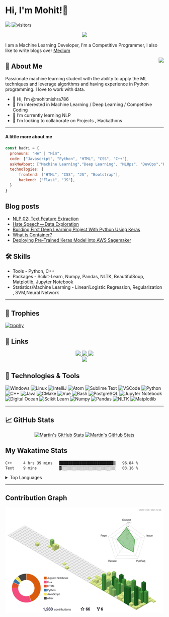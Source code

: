 # Hi, I'm Mohit!👋
![](https://komarev.com/ghpvc/?username=mohitmishra786&color=green)
![visitors](https://visitor-badge.glitch.me/badge?page_id=mohitmishra786.mohitmishra786)

<p align="center">
  <a align="center" href="https://github.com/DenverCoder1/readme-typing-svg"><img src="https://readme-typing-svg.herokuapp.com?&font=IBM+Plex+Sans&color=F72EE2&size=25&lines=Welcome+to+my+GitHub+Profile!;I'm+a+Machine+Learning+Developer;I'm+a+Competitive+Programmer;I'm+a+DevOps+Enthusiast" /></a>
</p>
<p>I am a Machine Learning Developer, I'm a Competitive Programmer, I also like to write blogs over <a href="https://medium.com/@mohitmishra786">Medium</a> </p>
<img align="right" src="https://media.giphy.com/media/M9gbBd9nbDrOTu1Mqx/giphy.gif">

## 🚀 About Me

Passionate machine learning student with the ability to apply the ML techniques and leverage algorithms and having experience in Python programming. I love to work with data.

- 👋 Hi, I’m @mohitmishra786
- 👀 I’m interested in Machine Learning / Deep Learning / Competitive Coding
- 🌱 I’m currently learning NLP
- 💞️ I’m looking to collaborate on Projects , Hackathons

---

#### A little more about me
```javascript
const badri = {
  pronouns: "He" | "Him",
  code: ["Javascript", "Python", "HTML", "CSS", "C++"],
  askMeAbout: ["Machine Learning","Deep Learning", "MLOps", "DevOps","Frontend Dev", "Python", "Flask" , "Competitive Programming"],
  technologies: {
      frontend: ["HTML", "CSS", "JS", "Bootstrap"],
      backend: ["Flask", "JS"],
  }
}
```
## Blog posts
<!-- BLOG-POST-LIST:START -->
- [NLP 02: Text Feature Extraction](https://mohitmishra786.medium.com/nlp-02-text-feature-extraction-39987de948f4?source=rss-7629070be433------2)
- [Hate Speech — Data Exploration](https://mohitmishra786.medium.com/hate-speech-data-exploration-25a90249e296?source=rss-7629070be433------2)
- [Building First Deep Learning Project With Python Using Keras](https://mohitmishra786.medium.com/building-first-deep-learning-project-with-python-using-keras-265ca036e161?source=rss-7629070be433------2)
- [What is Container?](https://mohitmishra786.medium.com/getting-into-4e078789098d?source=rss-7629070be433------2)
- [Deploying Pre-Trained Keras Model into AWS Sagemaker](https://mohitmishra786.medium.com/deploying-pre-trained-keras-or-tensorlfow-models-into-aws-sagemaker-1f16d88ec807?source=rss-7629070be433------2)
<!-- BLOG-POST-LIST:END -->


## 🛠 Skills

- Tools - Python, C++
- Packages - Scikit-Learn, Numpy, Pandas, NLTK, BeautifulSoup, Matplotlib, Jupyter Notebook
- Statistics/Machine Learning - Linear/Logistic Regression, Regularization , SVM,Neural Network

---

## 🚀 Trophies

[![trophy](https://github-profile-trophy.vercel.app/?username=mohitmishra786&theme=onedark)](https://github.com/mohitmishra786/github-profile-trophy)

## 🔗 Links

<p align="center">

  <a href="https://twitter.com/duKe92102424" target="_blank" rel="noopener noreferrer">
    <img src="https://img.shields.io/badge/Twitter-Mohit%20Mishra-blue?logo=twitter&logoColor=blue&color=blue" />
 </a>

  <a href="https://gitlab.com/mohitmishra786" target="_blank" rel="noopener noreferrer">
    <img src="https://img.shields.io/badge/GitLab-mohitmishra786-orange?logo=gitlab&logoColor=orange&color=orange" />
  </a>

  <a href="https://stackoverflow.com/users/9848114/duke786" target="_blank" rel="noopener noreferrer">
    <img src="https://img.shields.io/badge/StackOverflow-duke786-orange?logo=stackoverflow&logoColor=orange&color=purple" />
  </a>
  </br>
  <a href="https://www.linkedin.com/in/mohit-mishra-5b3492204/" target="_blank" rel="noopener noreferrer">
    <img src="https://img.shields.io/badge/LinkedIn-Mohit%20Mishra-yellow?logo=linkedin&logoColor=blue&color=yellow" />
  </a>
</p>


## 🔧 Technologies & Tools

![Windows](https://img.shields.io/badge/OS-Window-informational?style=flat&logo=window&logoColor=white&color=2bbc8a)
![Linux](https://img.shields.io/badge/OS-Linux-informational?style=flat&logo=linux&logoColor=white&color=2bbc8a)
![IntelliJ](https://img.shields.io/badge/Editor-IntelliJ_IDEA-informational?style=flat&logo=intellij-idea&logoColor=white&color=2bbc8a)
![Atom](https://img.shields.io/badge/Editor-Atom-informational?style=flat&logo=atom&logoColor=white&color=2bbc8a)
![Sublime Text](https://img.shields.io/badge/Editor-Sublime_Text-informational?style=flat&logo=sublime-text&logoColor=white&color=2bbc8a)
![VSCode](https://img.shields.io/badge/Editor-VS_Code-informational?style=flat&logo=vs-code&logoColor=white&color=2bbc8a)
![Python](https://img.shields.io/badge/Code-Python-informational?style=flat&logo=python&logoColor=white&color=2bbc8a)
![C++](https://img.shields.io/badge/Code-C++-informational?style=flat&logo=c++&logoColor=white&color=2bbc8a)
![Java](https://img.shields.io/badge/Code-Java-informational?style=flat&logo=java&logoColor=white&color=2bbc8a)
![CMake](https://img.shields.io/badge/Code-Make-informational?style=flat&logo=cmake&logoColor=white&color=2bbc8a)
![Vue](https://img.shields.io/badge/Code-Vue-informational?style=flat&logo=vue.js&logoColor=white&color=2bbc8a)
![Bash](https://img.shields.io/badge/Shell-Bash-informational?style=flat&logo=gnu-bash&logoColor=white&color=2bbc8a)
![PostgreSQL](https://img.shields.io/badge/Tools-PostgreSQL-informational?style=flat&logo=postgresql&logoColor=white&color=2bbc8a)
![Jupyter Notebook](https://img.shields.io/badge/Tools-Jupyter_Notebook-informational?style=flat&logo=jupyter-notebook&logoColor=white&color=2bbc8a)
![Digital Ocean](https://img.shields.io/badge/Cloud-Digital_Ocean-informational?style=flat&logo=digitalocean&logoColor=white&color=2bbc8a)
![Scikit Learn](https://img.shields.io/badge/Package-Scikit_Learn-informational?style=flat&logo=scikit-learn&logoColor=white&color=2bbc8a)
![Numpy](https://img.shields.io/badge/Package-Numpy-informational?style=flat&logo=numpy&logoColor=white&color=2bbc8a)
![Pandas](https://img.shields.io/badge/Package-Pandas-informational?style=flat&logo=pandas&logoColor=white&color=2bbc8a)
![NLTK](https://img.shields.io/badge/Package-NLTK-informational?style=flat&logo=nltk&logoColor=white&color=2bbc8a)
![Matplotlib](https://img.shields.io/badge/Package-Matplotlib-informational?style=flat&logo=matplotlib&logoColor=white&color=2bbc8a)

---

## &#x1f4c8; GitHub Stats

<p align="center">
    <a href="https://github.com/MartinHeinz/MartinHeinz">
        <img width="49%" src="https://github-readme-stats.vercel.app/api?username=mohitmishra786&show_icons=true&count_private=true&title_color=ffffff&text_color=c9cacc&icon_color=2bbc8a&bg_color=1d1f21&custom_title=GitHub+Stats" alt="Martin's GitHub Stats" />
    </a>
    <a href="https://github.com/MartinHeinz/MartinHeinz">
        <img width="49%" src="https://github-readme-streak-stats.herokuapp.com/?user=mohitmishra786&theme=dark&show_icons=true&line_height=27&count_private=true&title_color=ffffff&text_color=c9cacc&icon_color=2bbc8a&bg_color=1d1f21" alt="Martin's GitHub Stats" />
    </a>
</p>

## My Wakatime Stats
<!--START_SECTION:waka-->
```text
C++     4 hrs 39 mins   ████████████████████████▒   96.84 % 
Text    9 mins          ▓░░░░░░░░░░░░░░░░░░░░░░░░   03.16 % 
```
<!--END_SECTION:waka-->

<details>
  <summary>Top Languages</summary>
<br/>

<a href="https://github.com/MartinHeinz/MartinHeinz">
    <img align="center" src="https://github-readme-stats.vercel.app/api/top-langs/?username=mohitmishra786&hide=java,html,tex&title_color=ffffff&text_color=c9cacc&icon_color=2bbc8a&bg_color=1d1f21&langs_count=3" />
</a>

</details>

---

## Contribution Graph

![](./profile-3d-contrib/profile-green-animate.svg)

<!-- [![Mohit's github activity graph](https://activity-graph.herokuapp.com/graph?username=mohitmishra786&theme=dracula)](https://github.com/mohitmishra786/github-readme-activity-graph)
 -->
